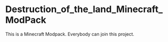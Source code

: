 # Destruction_of_the_land_Minecraft_ModPack
This is a Minecraft Modpack. Everybody can join this project.
